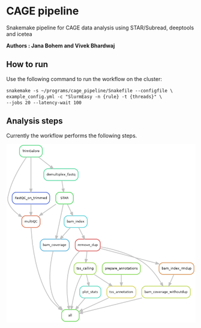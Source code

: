 # CAGE pipeline
Snakemake pipeline for CAGE data analysis using STAR/Subread, deeptools and icetea

**Authors : Jana Bohem and Vivek Bhardwaj**

## How to run

Use the following command to run the workflow on the cluster:

```
snakemake -s ~/programs/cage_pipeline/Snakefile --configfile \
example_config.yml -c "SlurmEasy -n {rule} -t {threads}" \
--jobs 20 --latency-wait 100
```

## Analysis steps

Currently the workflow performs the following steps.

![workflow](./pipeline_dag.png)

